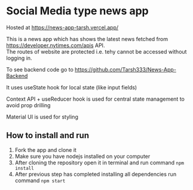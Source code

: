 Social Media type news app
==========================

Hosted at https://news-app-tarsh.vercel.app/

This is a news app which has shows the latest news fetched from https://developer.nytimes.com/apis API.  
The routes of website are protected i.e. tehy cannot be accessed without logging in.  
  
To see backend code go to https://github.com/Tarsh333/News-App-Backend

It uses useState hook for local state (like input fields)

Context API + useReducer hook is used for central state management to avoid prop drilling

Material UI is used for styling

How to install and run
----------------------

1.  Fork the app and clone it
2.  Make sure you have nodejs installed on your computer
3.  After cloning the repository open it in terminal and run command  ``` npm install ```
4.  After previous step has completed installing all dependencies run command ``` npm start ```
